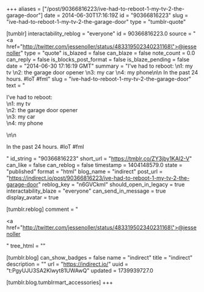 +++
aliases = ["/post/90366816223/ive-had-to-reboot-1-my-tv-2-the-garage-door"]
date = 2014-06-30T17:16:19Z
id = "90366816223"
slug = "ive-had-to-reboot-1-my-tv-2-the-garage-door"
type = "tumblr-quote"

[tumblr]
interactability_reblog = "everyone"
id = 90366816223.0
source = "<a href=\"http://twitter.com/jessenoller/status/483319502340231168\">@jessenoller</a>"
type = "quote"
is_blazed = false
can_blaze = false
note_count = 0.0
can_reply = false
is_blocks_post_format = false
is_blaze_pending = false
date = "2014-06-30 17:16:19 GMT"
summary = "I’ve had to reboot: \n1: my tv \n2: the garage door opener \n3: my car \n4: my phone\n\n In the past 24 hours. #IoT #fml"
slug = "ive-had-to-reboot-1-my-tv-2-the-garage-door"
text = "<p>I&rsquo;ve had to reboot:<br/>\n1: my tv<br/>\n2: the garage door opener<br/>\n3: my car<br/>\n4: my phone</p>\n\n<p>In the past 24 hours. #IoT #fml</p>"
id_string = "90366816223"
short_url = "https://tmblr.co/ZY3jby1KAI2-V"
can_like = false
can_reblog = false
timestamp = 1404148579.0
state = "published"
format = "html"
blog_name = "indirect"
post_url = "https://indirect.io/post/90366816223/ive-had-to-reboot-1-my-tv-2-the-garage-door"
reblog_key = "n6GVCkmI"
should_open_in_legacy = true
interactability_blaze = "everyone"
can_send_in_message = true
display_avatar = true

[tumblr.reblog]
comment = "<p><a href=\"http://twitter.com/jessenoller/status/483319502340231168\">@jessenoller</a></p>"
tree_html = ""

[tumblr.blog]
can_show_badges = false
name = "indirect"
title = "indirect"
description = ""
url = "https://indirect.io/"
uuid = "t:PgyUJU3SA2Klwyt81UWAwQ"
updated = 1739939727.0

[tumblr.blog.tumblrmart_accessories]
+++

